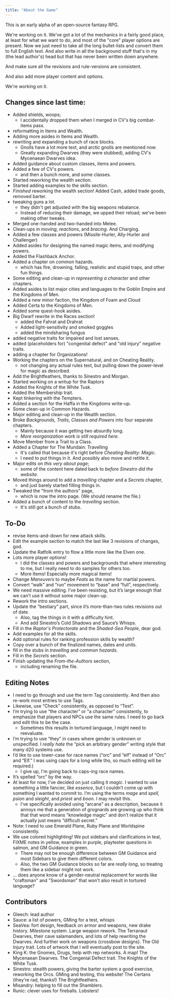 ```yaml
---
title: "About the Game"
---
```


This is an early alpha of an open-source fantasy RPG.

We're working on it.
We've got a lot of the mechanics in a fairly good place, at least for what we want to do, and most of the "core" player options are present.
Now we just need to take all the long bullet-lists and convert them to full English text.
And also write in all the background stuff that's in my (the lead author's) head but that has never been written down anywhere.

And make sure all the revisions and rule-versions are consistent.

And also add more player content and options.

We're working on it.

## Changes since last time:

- Added shields, woops;
  - I accidentally dropped them when I merged in CV's big combat-items pass.
- reformatting in Items and Wealth.
- Adding more asides in Items and Wealth.
- rewriting and expanding a bunch of race blocks.
  - Gnolls have a lot more text, and arctic gnolls are mentioned now.
  - Greatly expanding Dwarves (they were stubbed), adding CV's Mycenaean Dwarves idea.
- Added guidance about custom classes, items and powers.
- Added a few of CV's powers.
  - and then a bunch more, and some classes.
- Started reworking the wealth section.
- Started adding examples to the skills section.
- *Finished* reworking the wealth section!  Added Cash, added trade goods, removed barter.
- tweaking guns a lot.
  - they didn't get adjusted with the big weapons rebalance.
  - Instead of reducing their damage, we upped their reload; we've been making other tweaks.
- Merged one-handed and two-handed into Melee.
- Clean-ups in *moving*, *reactions*, and *bracing*.  And Charging.
- Added a few classes and powers (Missile-Hurler, Ally-Hurler and Challenger)
- Added asides for designing the named magic items, and modifying powers.
- Added the Flashback Anchor.
- Added a chapter on common hazards.
  - which has fire, drowning, falling, realistic and stupid traps, and other fun things.
- Some editing and clean-up in *representing a character* and other chapters.
- Added asides to list major cities and languages to the Goblin Empire and the Kingdoms of Men.
- Added a new minor faction, the Kingdom of Foam and Cloud
- Added Certa to the Kingdoms of Men.
- Added some quest-hook asides.
- Big Dwarf rewrite in the Races section!
  - added the Fahrat and Drahrat
  - Added light-sensitivity and smoked goggles
  - added the mindsharing fungus
- added negative traits for impaired and lost senses.
- added (placeholders for) "congenital defect" and "old injury" negative traits.
- adding a chapter for Organizations!
- Working the chapters on the Supernatural, and on Cheating Reality.
  - not changing any actual rules text, but pulling down the power-level for magic as described.
- Add the Brightfeathers, thanks to Sinestro and Morgan.
- Started working on a writup for the Raptors
- Added the Knights of the White Tusk.
- Added the Membership trait.
- Kept tinkering with the Tempters.
- Added a section for the Haffa in the Kingdoms write-up.
- Some clean-up in Common Hazards.
- Major editing and clean-up in the Wealth section.
- Broke *Backgrounds, Traits, Classes and Powers* into four separate chapters.
  - Mainly because it was getting two absurdly long.
  - *More reorganization work is still required here.*
- Move Member from a Trait to a Class.
- Added a Chapter for The Mundain: Travelling
  - It's called that because it's right before *Cheating Reality: Magic*.
  - I need to put things in it.  And possibly also move and retitle it.
- Major edits on *this very about page*;
  - some of the content here dated back to *before Sinestro did the website*.
- Moved things around to add a *travelling* chapter and a *Secrets* chapter,
  - and just barely started filling things in.
- Tweaked the "from the authors" page,
  - which is now the intro page.  (We should rename the file.)
- Added a bunch of content to the *travelling* section.
  - It's still got a bunch of stubs.

## To-Do

- revise items-and-down for new attack skills.
- Edit the example section to match the last like 3 revisions of changes, god.
- Update the Ratfolk entry to flow a little more like the Elven one.
- Lots more player options\!
  - I did the classes and powers and backgrounds that where
    interesting to me, but I really need to do samples for others
    too.
  - More Items\! Especially more magical items\!
- Change *Maneuvers* to maybe *Feats* as the name for martial powers.
- Convert “walk” and “run” movement to “base” and “full”, respectively.
- We need massive editing. I’ve been resisting, but it’s large enough that we can’t use it without some major clean-up.
- Rework the intro sections.
- Update the “bestiary” part, since it’s more-than-two rules revisions out of date.
  - Also, tag the things in it with a difficulty hint.
  - And add Sinestro’s Cold Shadows and Sauce’s Whisps.
- Fill in the *Raptor's Protectorate* and the *Shaded-Sea People*, dear god.
- Add examples for all the skills.
- Add optional rules for ranking profession skills by wealth?
- Copy over a bunch of the finalized names, dates and units.
- fill in the stubs in *travelling* and *common hazards*.
- Fill in the *Secrets* section.
- Finish updating the *From-the-Authors* section,
  - including renaming the file.

## Editing Notes

- I need to go through and use the term Tag consistently. And then also re-work most entries to use Tags.
- Likewise, use “Check” consistently, as opposed to “Test”.
- I’m trying to use “the character” or “a character” consistently, to emphasize that players and NPCs use the same rules. I need to go back and edit this to be the case.
  - Sometimes this results in tortured language, I might need to reevaluate.
- I’m trying to use “they” in cases where gender is unknown or unspecified. I *really hate* the “pick an arbitrary gender” writing style that many d20 systems use.
- I’d like to use lower-case for race names (“orc” and “elf” instead of “Orc” and “Elf.” I was using caps for a long while tho, so much editing will be required.)
  - I give up, I'm going back to caps-ing race names.
- It’s spelled “orc” by the way.
- At least for now, I’ve decided on just calling it *magic*. I wanted to use something a little fancier, like *essence*, but I couldn’t come up with something I wanted to commit to. I’m using the terms *mage* and *spell,* *psion* and *sleight*, and *priest* and *boon*. I may revisit this.
  - I’ve specifically avoided using “arcane” as a description, because it annoys me that a generation of grognards are growing up who think that that word means “knowledge magic” and don’t realize that it actually just means “difficult secret.”
- Note: I need to use Emerald Plane, Ruby Plane and Worldspine consistently.
- We use colored highlighting\! We put sidebars and clarifications in teal, FIXME notes in yellow, examples in purple, playtester questions in salmon, and GM Guidance in green.    
  - There may not be enough difference between GM Guidance and most Sidebars to give them different colors.
  - Also, the two GM Guidance blocks so far are *really long*, so treating them like a sidebar might not work.
- ... does anyone know of a gender-neutral replacement for words like "craftsman" and "Swordsman" that won't also result in tortured language?

## Contributors

- Gleech: lead author
- Sauce: a list of powers, GMing for a test, whisps
- SeaVea: fort design, feedback on armor and weapons, new drake history. Milestone system. Large weapon rework.  The Terranaut Dwarves, their cave salamanders, and lots of help rewriting the Dwarves.  And further work on weapons (crossbow designs).  The Old Injury trait.  Lots of artwork that I will eventually post to the site.
- King K: the Gnomes, Drugs, help with rep networks. A map\!  The Mycenaean Dwarves.  The Congenial Defect trait.  The Knights of the White Tusk.
- Sinestro: stealth powers, giving the barter system a good exercise, reworking the Orcs. GMing and testing, this website\!  The Certans (they're rad, thanks!)  The Brightfeathers.
- Misandry: helping to fill out the Shamblers.
- Runic: clever uses for fireballs. Lobsters\!
